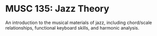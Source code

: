 # MUSC 135: Jazz Theory

An introduction to the musical materials of jazz, including chord/scale relationships, functional keyboard skills, and harmonic analysis.